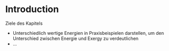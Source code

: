 # Introduction

Ziele des Kapitels
- Unterschiedlich wertige Energien in Praxisbeispielen darstellen, um den Unterschied zwischen Energie und Exergy zu verdeutlichen
- ...
